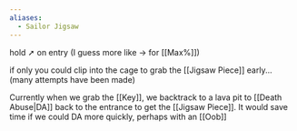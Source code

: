 ```yaml
---
aliases:
  - Sailor Jigsaw
---
```

hold ➚ on entry (I guess more like → for [[Max%]])

if only you could clip into the cage to grab the [[Jigsaw Piece]] early... (many attempts have been made)

Currently when we grab the [[Key]], we backtrack to a lava pit to [[Death Abuse|DA]] back to the entrance to get the [[Jigsaw Piece]]. It would save time if we could DA more quickly, perhaps with an [[Oob]]